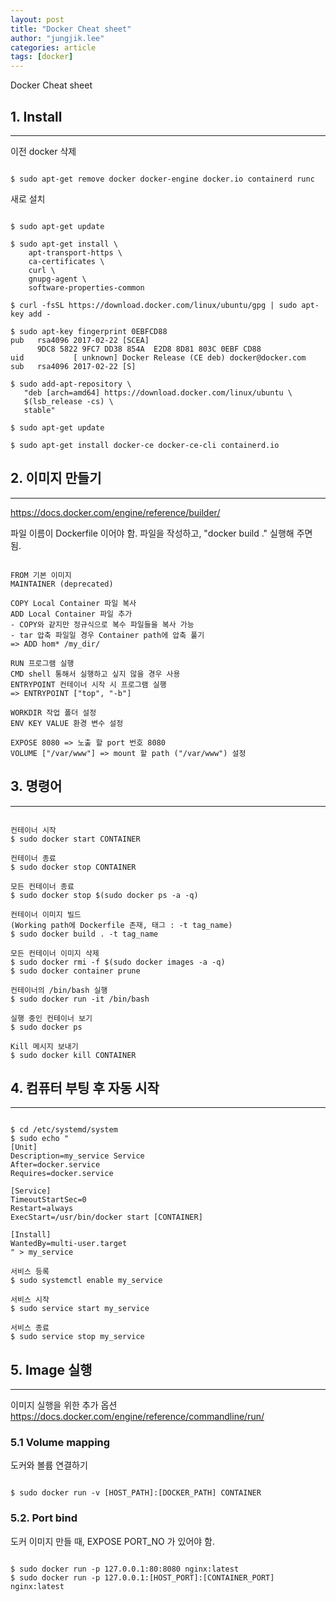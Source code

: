 ```yaml
---
layout: post
title: "Docker Cheat sheet"
author: "jungjik.lee"
categories: article
tags: [docker]
---
```


Docker Cheat sheet

## 1. Install
---
이전 docker 삭제
<pre><code>
$ sudo apt-get remove docker docker-engine docker.io containerd runc
</code></pre>

새로 설치
<pre><code>
$ sudo apt-get update

$ sudo apt-get install \
    apt-transport-https \
    ca-certificates \
    curl \
    gnupg-agent \
    software-properties-common

$ curl -fsSL https://download.docker.com/linux/ubuntu/gpg | sudo apt-key add -

$ sudo apt-key fingerprint 0EBFCD88
pub   rsa4096 2017-02-22 [SCEA]
      9DC8 5822 9FC7 DD38 854A  E2D8 8D81 803C 0EBF CD88
uid           [ unknown] Docker Release (CE deb) docker@docker.com
sub   rsa4096 2017-02-22 [S]

$ sudo add-apt-repository \
   "deb [arch=amd64] https://download.docker.com/linux/ubuntu \
   $(lsb_release -cs) \
   stable"

$ sudo apt-get update

$ sudo apt-get install docker-ce docker-ce-cli containerd.io
</code></pre>

## 2. 이미지 만들기
---
https://docs.docker.com/engine/reference/builder/

파일 이름이 Dockerfile 이어야 함.
파일을 작성하고, "docker build ." 실행해 주면 됨.
<pre><code>
FROM 기본 이미지
MAINTAINER (deprecated)

COPY Local Container 파일 복사
ADD Local Container 파일 추가
- COPY와 같지만 정규식으로 복수 파일들을 복사 가능
- tar 압축 파일일 경우 Container path에 압축 풀기
=> ADD hom* /my_dir/

RUN 프로그램 실행
CMD shell 통해서 실행하고 싶지 않을 경우 사용
ENTRYPOINT 컨테이너 시작 시 프로그램 실행
=> ENTRYPOINT ["top", "-b"]

WORKDIR 작업 폴더 설정
ENV KEY VALUE 환경 변수 설정

EXPOSE 8080 => 노출 할 port 번호 8080
VOLUME ["/var/www"] => mount 할 path ("/var/www") 설정
</code></pre>

## 3. 명령어
---
<pre><code>
컨테이너 시작
$ sudo docker start CONTAINER

컨테이너 종료
$ sudo docker stop CONTAINER

모든 컨테이너 종료
$ sudo docker stop $(sudo docker ps -a -q)

컨테이너 이미지 빌드
(Working path에 Dockerfile 존재, 태그 : -t tag_name)
$ sudo docker build . -t tag_name

모든 컨테이너 이미지 삭제
$ sudo docker rmi -f $(sudo docker images -a -q)
$ sudo docker container prune

컨테이너의 /bin/bash 실행
$ sudo docker run -it /bin/bash

실행 중인 컨테이너 보기
$ sudo docker ps

Kill 메시지 보내기
$ sudo docker kill CONTAINER
</code></pre>

## 4. 컴퓨터 부팅 후 자동 시작
---
<pre><code>
$ cd /etc/systemd/system
$ sudo echo "
[Unit]
Description=my_service Service
After=docker.service
Requires=docker.service

[Service]
TimeoutStartSec=0
Restart=always
ExecStart=/usr/bin/docker start [CONTAINER]

[Install]
WantedBy=multi-user.target
" > my_service

서비스 등록
$ sudo systemctl enable my_service

서비스 시작
$ sudo service start my_service

서비스 종료
$ sudo service stop my_service
</code></pre>

## 5. Image 실행
---

이미지 실행을 위한 추가 옵션
https://docs.docker.com/engine/reference/commandline/run/

### 5.1 Volume mapping
도커와 볼륨 연결하기
<pre><code>
$ sudo docker run -v [HOST_PATH]:[DOCKER_PATH] CONTAINER
</code></pre>

### 5.2. Port bind
도커 이미지 만들 때, EXPOSE PORT_NO 가 있어야 함.
<pre><code>
$ sudo docker run -p 127.0.0.1:80:8080 nginx:latest
$ sudo docker run -p 127.0.0.1:[HOST_PORT]:[CONTAINER_PORT] nginx:latest
</code></pre>